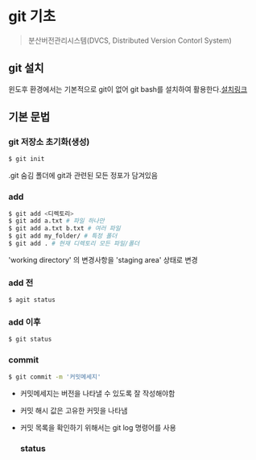 # git 기초

> 분산버전관리시스템(DVCS, Distributed Version Contorl System)  

## git 설치

윈도후 환경에서는 기본적으로 git이 없어 git bash를 설치하여 활용한다.[설치링크]()

## 기본 문법

### git 저장소 초기화(생성)

```bash
$ git init
```

.git 숨김 폴더에 git과 관련된 모든 정포가 담겨있음

### add

```bash
$ git add <디렉토리>
$ git add a.txt # 파일 하나만
$ git add a.txt b.txt # 여러 파일
$ git add my_folder/ # 특정 폴더
$ git add . # 현재 디렉토리 모든 파일/폴더
```

'working directory' 의 변경사항을 'staging area' 상태로 변경

### add 전

```bash
$ agit status
```

### add 이후

```bash
$ git status
```

### commit

```bash
$ git commit -m '커밋메세지'
```

- 커밋메세지는 버전을 나타낼 수 있도록 잘 작성해야함

- 커밋 해시 값은 고유한 커밋을 나타냄

- 커밋 목록을 확인하기 위해서는 git log 명령어를 사용

  ### status

  

  